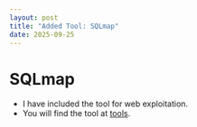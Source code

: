 ```yaml
---
layout: post
title: "Added Tool: SQLmap"
date: 2025-09-25
---
```


# SQLmap
- I have included the tool for web exploitation.
- You will find the tool at <a href="/resources">tools</a>.